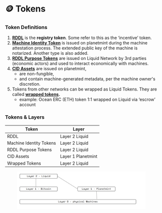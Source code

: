 # 🪙 Tokens

### Token Definitions

1. [**RDDL**](rddl-token.md) is the **registry token**. Some refer to this as the ‘incentive’ token.
2. [**Machine Identity Token**](../../basics/tokens/machine-identity-token.md) is issued on planetmint during the machine attestation process. The extended public key of the machine is notarized. Another type is also added.
3. [**RDDL Purpose Tokens**](../../basics/tokens/rddl-purpose-tokens.md) are issued on Liquid Network by 3rd parties (economic actors) and used to interact economically with machines.
4. [**CID Assets**](../../basics/tokens/cid-assets.md) are issued on planetmint,
   * are non-fungible,
   * and contain machine-generated metadata, per the machine owner's discretion.
5. Tokens from other networks can be wrapped as Liquid Tokens. They are called [**wrapped tokens**](wrapped-tokens.md)**.**
   * example: Ocean ERC (ETH) token 1:1 wrapped on Liquid via ‘escrow’ account



### Tokens & Layers

| Token                   | Layer              |
| ----------------------- | ------------------ |
| RDDL                    | Layer 2 Liquid     |
| Machine Identity Tokens | Layer 2 Liquid     |
| RDDL Purpose Tokens     | Layer 2 Liquid     |
| CID Assets              | Layer 1 Planetmint |
| Wrapped Tokens          | Layer 2 Liquid     |

<figure><img src="../../.gitbook/assets/image.png" alt=""><figcaption></figcaption></figure>

